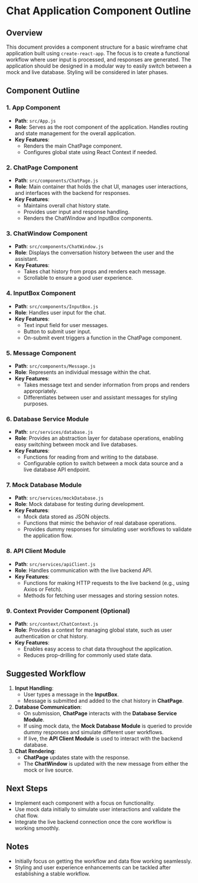 # Chat Application Component Outline

## Overview
This document provides a component structure for a basic wireframe chat application built using `create-react-app`. The focus is to create a functional workflow where user input is processed, and responses are generated. The application should be designed in a modular way to easily switch between a mock and live database. Styling will be considered in later phases.

## Component Outline

### 1. **App Component**
- **Path**: `src/App.js`
- **Role**: Serves as the root component of the application. Handles routing and state management for the overall application.
- **Key Features**:
  - Renders the main ChatPage component.
  - Configures global state using React Context if needed.

### 2. **ChatPage Component**
- **Path**: `src/components/ChatPage.js`
- **Role**: Main container that holds the chat UI, manages user interactions, and interfaces with the backend for responses.
- **Key Features**:
  - Maintains overall chat history state.
  - Provides user input and response handling.
  - Renders the ChatWindow and InputBox components.

### 3. **ChatWindow Component**
- **Path**: `src/components/ChatWindow.js`
- **Role**: Displays the conversation history between the user and the assistant.
- **Key Features**:
  - Takes chat history from props and renders each message.
  - Scrollable to ensure a good user experience.

### 4. **InputBox Component**
- **Path**: `src/components/InputBox.js`
- **Role**: Handles user input for the chat.
- **Key Features**:
  - Text input field for user messages.
  - Button to submit user input.
  - On-submit event triggers a function in the ChatPage component.

### 5. **Message Component**
- **Path**: `src/components/Message.js`
- **Role**: Represents an individual message within the chat.
- **Key Features**:
  - Takes message text and sender information from props and renders appropriately.
  - Differentiates between user and assistant messages for styling purposes.

### 6. **Database Service Module**
- **Path**: `src/services/database.js`
- **Role**: Provides an abstraction layer for database operations, enabling easy switching between mock and live databases.
- **Key Features**:
  - Functions for reading from and writing to the database.
  - Configurable option to switch between a mock data source and a live database API endpoint.

### 7. **Mock Database Module**
- **Path**: `src/services/mockDatabase.js`
- **Role**: Mock database for testing during development.
- **Key Features**:
  - Mock data stored as JSON objects.
  - Functions that mimic the behavior of real database operations.
  - Provides dummy responses for simulating user workflows to validate the application flow.

### 8. **API Client Module**
- **Path**: `src/services/apiClient.js`
- **Role**: Handles communication with the live backend API.
- **Key Features**:
  - Functions for making HTTP requests to the live backend (e.g., using Axios or Fetch).
  - Methods for fetching user messages and storing session notes.

### 9. **Context Provider Component** (Optional)
- **Path**: `src/context/ChatContext.js`
- **Role**: Provides a context for managing global state, such as user authentication or chat history.
- **Key Features**:
  - Enables easy access to chat data throughout the application.
  - Reduces prop-drilling for commonly used state data.

## Suggested Workflow
1. **Input Handling**:
   - User types a message in the **InputBox**.
   - Message is submitted and added to the chat history in **ChatPage**.
2. **Database Communication**:
   - On submission, **ChatPage** interacts with the **Database Service Module**.
   - If using mock data, the **Mock Database Module** is queried to provide dummy responses and simulate different user workflows.
   - If live, the **API Client Module** is used to interact with the backend database.
3. **Chat Rendering**:
   - **ChatPage** updates state with the response.
   - The **ChatWindow** is updated with the new message from either the mock or live source.

## Next Steps
- Implement each component with a focus on functionality.
- Use mock data initially to simulate user interactions and validate the chat flow.
- Integrate the live backend connection once the core workflow is working smoothly.

## Notes
- Initially focus on getting the workflow and data flow working seamlessly.
- Styling and user experience enhancements can be tackled after establishing a stable workflow.